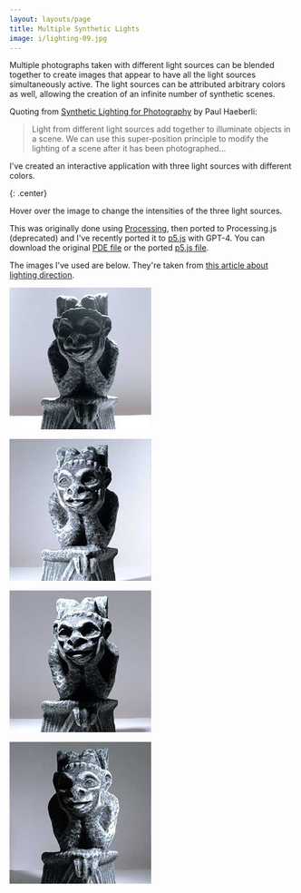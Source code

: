 ```yaml
---
layout: layouts/page
title: Multiple Synthetic Lights
image: i/lighting-09.jpg
---
```


Multiple photographs taken with different light sources can be blended together to create images that appear to have all the light sources simultaneously active. The light sources can be attributed arbitrary colors as well, allowing the creation of an infinite number of synthetic scenes.

Quoting from [Synthetic Lighting for Photography](https://www.graficaobscura.com/synth/) by Paul Haeberli:

> Light from different light sources add together to illuminate objects in a scene. We can use this super-position principle to modify the lighting of a scene after it has been photographed...

I've created an interactive application with three light sources with different colors.

<main>
</main>
{: .center}

Hover over the image to change the intensities of the three light sources.

This was originally done using [Processing](https://processing.org/), then ported to Processing.js (deprecated) and I've recently ported it to [p5.js](https://p5js.org/) with GPT-4. You can download the original [PDE file](multi_focus.pde) or the ported [p5.js file](sketch.js).

The images I've used are below. They're taken from [this article about lighting direction](https://web.archive.org/web/20071207230006/www.megapixel.net/html/articles/article-lightdir.php).

<p class="center zoomable">
  <img src="i/lighting-11.jpg" alt="Ambient light">
</p>

<p class="center zoomable">
  <img src="i/lighting-09.jpg" alt="Light coming from the left">
</p>

<p class="center zoomable">
  <img src="i/lighting-10.jpg" alt="Light coming from the top">
</p>

<p class="center zoomable">
  <img src="i/lighting-14.jpg" alt="Light coming from the right">
</p>

<script src="https://cdn.jsdelivr.net/npm/p5@1.7.0/lib/p5.js"></script>
<script src="sketch.js"></script>
